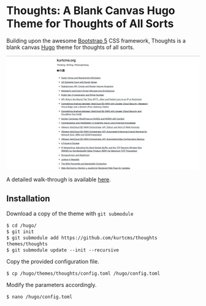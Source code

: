 # Thoughts: A Blank Canvas Hugo Theme for Thoughts of All Sorts

Building upon the awesome [Bootstrap 5](https://github.com/twbs/bootstrap) CSS framework, Thoughts is a blank canvas [Hugo](https://github.com/gohugoio/hugo) theme for thoughts of all sorts.

<kbd>![Thoughts: A Blank Canvas Hugo Theme for Thoughts of All Sorts](https://github.com/kurtcms/thoughts/blob/master/screenshot.png)</kbd>

A detailed walk-through is available [here](https://kurtcms.org/from-wordpress-to-hugo/).

## Installation

Download a copy of the theme with `git submodule`

```shell
$ cd /hugo/
$ git init
$ git submodule add https://github.com/kurtcms/thoughts themes/thoughts
$ git submodule update --init --recursive
```

Copy the provided configuration file.

```shell
$ cp /hugo/themes/thoughts/config.toml /hugo/config.toml
```

Modify the parameters accordingly.

```shell
$ nano /hugo/config.toml
```